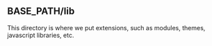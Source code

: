 ## BASE_PATH/lib

This directory is where we put extensions, such as modules, themes, javascript
libraries, etc.

